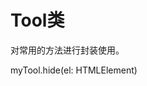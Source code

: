 
# Tool类
对常用的方法进行封装使用。



<Common-Democode title="hide" description="如何隐藏所有指定的元素。">
   <componentDos-template-index :code="1"><div class="bold">myTool.hide(el: HTMLElement)</div></componentDos-template-index>
  <highlight-code slot="codeText" lang="vue">
      <script>
    import { Tool } from "javascript-tool-class/src/App";
      export default {
        name: "Tool",
        data() {
          return {
            myTool: new Tool()
          };
        },
        methods:{
           /**
            * @description: 底层实现：如何隐藏所有指定的元素
            * @param { HTMLElement } el
            * @return 
            */
            hide(el) {
                Array.from(el).forEach(e => (e.style.display = 'none'));
            }
        },
        mounted:{
            myTool.hide(document.querySelectorAll('p'));
        }
      };
      
    </script>
  </highlight-code>
</Common-Democode>



<Common-Democode title="hasClass" description="如何检查元素是否具有指定的类？">
   <componentDos-template-index :code="1"><div class="bold">myTool.hasClass(el: HTMLElement, className: string)</div></componentDos-template-index>
  <highlight-code slot="codeText" lang="vue">
      <script>
    import { Tool } from "javascript-tool-class/src/App";
      export default {
        name: "Tool",
        data() {
          return {
            myTool: new Tool()
          };
        },
        methods:{
           /**
            * @description: 底层实现：如何检查元素是否具有指定的类？
            * @param { HTMLElement } el
            * @param { String } className
            * @return { Boolean } true/false
          */
          hasClass(el, className) {
              return el.classList.contains(className)
          }
        },
        mounted:{
            myTool.hasClass(document.getElementById('aaa'), 'a');  // true
        }
      };
      
    </script>
  </highlight-code>
</Common-Democode>


<Common-Democode title="toggleClass" description="如何切换一个元素的类? 有类就删除，无类就添加">
   <componentDos-template-index :code="1"><div class="bold">myTool.toggleClass(el: HTMLElement, className: string)</div></componentDos-template-index>
  <highlight-code slot="codeText" lang="vue">
      <script>
    import { Tool } from "javascript-tool-class/src/App";
      export default {
        name: "Tool",
        data() {
          return {
            myTool: new Tool()
          };
        },
        methods:{
           /**
            * @description: 底层实现：如何切换一个元素的类? 有类就删除，无类就添加
            * @param { HTMLElement } el
            * @param { String } className
            * @return 
          */
          toggleClass(el, className) {
              el.classList.toggle(className)
          }
        },
        mounted:{
            myTool.toggleClass(document.querySelector('p#b'), 'a'); 
        }
      };
      
    </script>
    </template>
  </highlight-code>
</Common-Democode>



<Common-Democode title="getScrollPosition" description="如何获取当前页面的滚动位置？">
   <componentDos-template-index :code="1"><div class="bold">myTool.getScrollPosition(el: HTMLElement)</div></componentDos-template-index>
  <highlight-code slot="codeText" lang="vue">
      <script>
    import { Tool } from "javascript-tool-class/src/App";
      export default {
        name: "Tool",
        data() {
          return {
            myTool: new Tool()
          };
        },
        methods:{
           /**
            * @description: 底层实现：如何获取当前页面的滚动位置？
            * @description: scrollLeft和scrollTop是IE8可兼容
            * @param { HTMLElement } el
            * @return { Object } {x: 0, y: 200}
          */
          getScrollPosition(el = window) {
              return {
                  x: el.pageXOffset !== undefined ? el.pageXOffset : el.scrollLeft,
                  y: el.pageYOffset !== undefined ? el.pageYOffset : el.scrollTop
              }
          }
        },
        mounted:{
            myTool.getScrollPosition(); // {x: 0, y: 200}
        }
      };
      
    </script>
    </template>
  </highlight-code>
</Common-Democode>


<Common-Democode title="elementContains" description="如何检查父元素是否包含子元素？">
   <componentDos-template-index :code="1"><div class="bold">myTool.elementContains(parent: HTMLElement, child: HTMLElement)</div></componentDos-template-index>
  <highlight-code slot="codeText" lang="vue">
      <script>
    import { Tool } from "javascript-tool-class/src/App";
      export default {
        name: "Tool",
        data() {
          return {
            myTool: new Tool()
          };
        },
        methods:{
          /**
            * @description: 底层实现：如何检查父元素是否包含子元素？
            * @param { HTMLElement } parent
            * @param { HTMLElement } child
            * @return { Boolean } true/false
          */
          elementContains(parent, child) {
              return parent !== child && parent.contains(child);
          }
        },
        mounted:{
            myTool.elementContains(document.querySelector('head'), document.querySelector('title'))  // true

            myTool.elementContains(document.querySelector('head'), document.querySelector('body'))  // false
        }
      };
      
    </script>
    </template>
  </highlight-code>
</Common-Democode>



<Common-Democode title="elementIsVisibleInViewport" description="如何检查指定的元素在视口中是否可见？">
   <componentDos-template-index :code="1"><div class="bold">myTool.elementIsVisibleInViewport(el: HTMLElement, partiallyVisible: Boolean)</div></componentDos-template-index>
  <highlight-code slot="codeText" lang="vue">
      <script>
    import { Tool } from "javascript-tool-class/src/App";
      export default {
        name: "Tool",
        data() {
          return {
            myTool: new Tool()
          };
        },
        methods:{
          /**
            * @description: 底层实现：如何检查指定的元素在视口中是否可见？
            * @param { HTMLElement } el
            * @param { Boolean } partiallyVisible = false partiallyVisible是否开启全屏； 为true 需要全屏(上下左右)可以见
            * @return { Boolean } true/false
          */
          elementIsVisibleInViewport(el, partiallyVisible = false) {
              const { top, left, bottom, right } = el.getBoundingClientRect();
              const { innerHeight, innerWidth } = window;
              return partiallyVisible
                  ? ((top > 0 && top < innerHeight) || (bottom > 0 && bottom < innerHeight)) &&
                  ((left > 0 && left < innerWidth) || (right > 0 && right < innerWidth))
                  : top >= 0 && left >= 0 && bottom <= innerHeight && right <= innerWidth;
          }
        },
        mounted:{
            // 需要左右可见
            myTool.elementIsVisibleInViewport(document.getElementById('aaa'))  // true

            // 需要全屏(上下左右)可以见
            myTool.elementIsVisibleInViewport(document.getElementById('aaa'),true)  // true
        }
      };
      
    </script>
    </template>
  </highlight-code>
</Common-Democode>



<Common-Democode title="getImages" description="如何获取元素中的所有图像？">
   <componentDos-template-index :code="1"><div class="bold">myTool.getImages(el: HTMLElement, includeDuplicates: Boolean)</div></componentDos-template-index>
  <highlight-code slot="codeText" lang="vue">
      <script>
    import { Tool } from "javascript-tool-class/src/App";
      export default {
        name: "Tool",
        data() {
          return {
            myTool: new Tool()
          };
        },
        methods:{
          /**
            * @description: 底层实现：如何获取元素中的所有图像？
            * @param {HTMLElement} el
            * @param {Boolean} includeDuplicates = false false：去重；true：不去重
            * @return { Array } ['image1.jpg', 'image2.png', 'image1.png', '...']
          */
          getImages(el, includeDuplicates = false) {
              const images = [...el.getElementsByTagName('img')].map(img => img.getAttribute('src'));
              return includeDuplicates ? images : [...new Set(images)];
          }
        },
        mounted:{
            // 不去重
            myTool.getImages(document,true)  // ['image1.jpg', 'image2.png', 'image1.png', '...']

            // 去重
            myTool.getImages(document,false) // ['image1.jpg', 'image2.png', '...']
        }
      };
      
    </script>
    </template>
  </highlight-code>
</Common-Democode>



<Common-Democode title="detectDeviceType" description="如何确定设备是移动设备还是台式机/笔记本电脑？">
   <componentDos-template-index :code="1"><div class="bold">myTool.detectDeviceType()</div></componentDos-template-index>
  <highlight-code slot="codeText" lang="vue">
      <script>
    import { Tool } from "javascript-tool-class/src/App";
      export default {
        name: "Tool",
        data() {
          return {
            myTool: new Tool()
          };
        },
        methods:{
          /**
            * @description: 底层实现：如何确定设备是移动设备还是台式机/笔记本电脑？
            * @return { String } 'Mobile' / 'Desktop'
          */
          detectDeviceType() {
              return /Android|webOS|iPhone|iPad|iPod|BlackBerry|IEMobile|Opera Mini/i.test(navigator.userAgent) ? 'Mobile' : 'Desktop';
          }
        },
        mounted:{
            myTool.detectDeviceType() // "Mobile" or "Desktop"
        }
      };
      
    </script>
    </template>
  </highlight-code>
</Common-Democode>



<Common-Democode title="currentURL" description="获取当前url">
   <componentDos-template-index :code="1"><div class="bold">myTool.currentURL()</div></componentDos-template-index>
  <highlight-code slot="codeText" lang="vue">
      <script>
    import { Tool } from "javascript-tool-class/src/App";
      export default {
        name: "Tool",
        data() {
          return {
            myTool: new Tool()
          };
        },
        methods:{
          /**
            * @description: 底层实现：获取当前url
            * @return { String } 
          */
          currentURL() {
              return window.location.href
          }
        },
        mounted:{
            myTool.currentURL()   // http://localhost:9000/
        }
      };
      
    </script>
    </template>
  </highlight-code>
</Common-Democode>



<Common-Democode title="getURLParameters" description="如何创建一个包含当前URL参数的对象？">
   <componentDos-template-index :code="1"><div class="bold">myTool.getURLParameters(url: String)</div></componentDos-template-index>
  <highlight-code slot="codeText" lang="vue">
      <script>
    import { Tool } from "javascript-tool-class/src/App";
      export default {
        name: "Tool",
        data() {
          return {
            myTool: new Tool()
          };
        },
        methods:{
          /**
            * @description: 如何创建一个包含当前URL参数的对象？
            * @description: reduce() 对于空数组是不会执行回调函数的。
            * @param { String } url
            * @return { Object } {n: 'Adam', s: 'Smith'}
          */
          getURLParameters(url) {
              return (url.match(/([^?=&]+)(=([^&]*))/g) || []).reduce(
                  (a, v) => ((a[v.slice(0, v.indexOf('='))] = v.slice(v.indexOf('=') + 1)), a),
                  {}
              );
          }
        },
        mounted:{
            myTool.getURLParameters(tool.currentURL()) // {}
            myTool.getURLParameters('http://url.com/page?n=哈哈&s=Smith')) // {n: '哈哈', s: 'Smith'}
        }
      };
      
    </script>
    </template>
  </highlight-code>
</Common-Democode>


<Common-Democode title="off" description="如何从元素中移除事件监听器?">
   <componentDos-template-index :code="1"><div class="bold">myTool.off(el: HTMLElement, evt: String, fn: Function, opts: Boolean)</div></componentDos-template-index>
  <highlight-code slot="codeText" lang="vue">
      <script>
    import { Tool } from "javascript-tool-class/src/App";
      export default {
        name: "Tool",
        data() {
          return {
            myTool: new Tool()
          };
        },
        methods:{
          /**
            * @description: 如何从元素中移除事件监听器?
            * @param {HTMLElement} el
            * @param { String } evt 事件类型 如：'click'
            * @param { Function } fn 绑定函数
            * @param { Boolean } opts = false 指定移除事件句柄的阶段。true：在捕获阶段移除事件句柄；false- 默认：在冒泡阶段移除事件句柄
            * @return 
          */
          off(el, evt, fn, opts = false) {
              el.removeEventListener(evt, fn, opts);
          }
        },
        mounted:{
            const fn = () => console.log('!');
            document.body.addEventListener('click', fn);
            myTool.off(document.body, 'click', fn);  
        }
      };
      
    </script>
    </template>
  </highlight-code>
</Common-Democode>




<Common-Democode title="formatDuration" description="如何获得给定毫秒数的可读格式？">
   <componentDos-template-index :code="1"><div class="bold">myTool.formatDuration(ms: Number)</div></componentDos-template-index>
  <highlight-code slot="codeText" lang="vue">
      <script>
    import { Tool } from "javascript-tool-class/src/App";
      export default {
        name: "Tool",
        data() {
          return {
            myTool: new Tool()
          };
        },
        methods:{
          /**
           * @description: 如何获得给定毫秒数的可读格式？
           * @param {Number} ms 毫秒数
           * @return { String }  1000ms = 1s
           */    
          formatDuration(ms) {
              if (ms < 0) ms = -ms;
              const time = {
                  day: Math.floor(ms / 86400000),
                  hour: Math.floor(ms / 3600000) % 24,
                  minute: Math.floor(ms / 60000) % 60,
                  second: Math.floor(ms / 1000) % 60,
                  millisecond: Math.floor(ms) % 1000
              };
              return Object.entries(time)
                  .filter(val => val[1] !== 0)
                  .map(([key, val]) => `${val} ${key}${val !== 1 ? 's' : ''}`)
                  .join(', ');
          }
        },
        mounted:{
            myTool.formatDuration(1001);   // 1 second, 1 millisecond

            myTool.formatDuration(34325055574);   // 397 days, 6 hours, 44 minutes, 15 seconds, 574 milliseconds
        }
      };
      
    </script>
    </template>
  </highlight-code>
</Common-Democode>